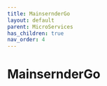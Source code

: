 ```yaml
---
title: MainsernderGo
layout: default
parent: MicroServices
has_children: true
nav_order: 4
---
```


# MainsernderGo
